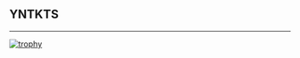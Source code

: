 ## YNTKTS

***

[![trophy](https://github-profile-trophy.vercel.app/?username=hexatester&theme=onedark&no-bg=true)](https://github.com/ryo-ma/github-profile-trophy)

